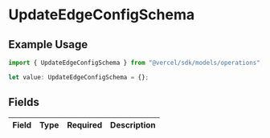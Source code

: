 # UpdateEdgeConfigSchema

## Example Usage

```typescript
import { UpdateEdgeConfigSchema } from "@vercel/sdk/models/operations";

let value: UpdateEdgeConfigSchema = {};
```

## Fields

| Field       | Type        | Required    | Description |
| ----------- | ----------- | ----------- | ----------- |